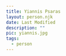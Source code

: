 ```yaml
---
title: Yiannis Psaras
layout: person.njk
date: Last Modified
description: ""
pic: yiannis.jpg
tags:
  - person
---
```

